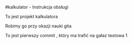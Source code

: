 #kalkulator - Instrukcja obsługi 

To jest projekt kalkulatora 

Robimy go przy okazji nauki gita 

To jest pierwszy commit , który ma trafić na gałaz testowa 1 
